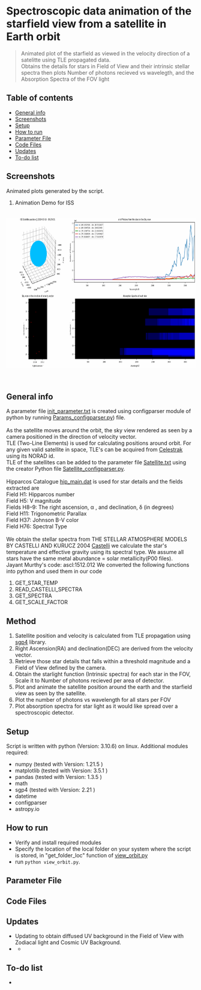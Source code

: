 # Spectroscopic data animation of the starfield view from a satellite in Earth orbit
> Animated plot of the starfield as viewed in the velocity direction of a satelitte using TLE propagated data.  
> Obtains the details for stars in Field of View  and their intrinsic stellar spectra then plots Number of photons recieved vs wavelegth, and the Absorption Spectra of the FOV light

## Table of contents
* [General info](#general-info)
* [Screenshots](#screenshots)
* [Setup](#setup)
* [How to run ](#how)
* [Parameter File](#parameter)
* [Code Files](#functions)
* [Updates](#updates)
* [To-do list](#to-do)

## Screenshots
Animated plots generated by the script.    

1.  Animation Demo for ISS 
<br>
<img src="./Demo_file/animation_demo.gif" width="800" height="400" />

&nbsp;   

## General info
A parameter file [init_parameter.txt](./init_parameter.txt) is created using configparser module of python by running [Params_configparser.py](./Params_configparser.py)) file.   
&nbsp;  
As the satellite moves around the orbit, the sky view rendered as seen by a camera positioned in the direction of velocity vector.  
TLE (Two-Line Elements) is used for calculating positions around orbit. For any given valid satellite in space, TLE's can be acquired from [Celestrak](https://celestrak.org/NORAD/documentation/gp-data-formats.php) using its NORAD id.  
TLE of the satellites can be added to the parameter file [Satellite.txt](./Satellite.txt) using the creator Python file [Satellite_configparser.py](./Satellite_configparser.py).  
&nbsp;   
Hipparcos Catalogue  [hip_main.dat](./hip_main.dat) is used for star details and the fields extracted are  
Field H1: Hipparcos number  
Field H5: V magnitude    
Fields H8–9:  The right ascension, α , and declination, δ (in degrees)  
Field H11: Trigonometric Parallax  
Field H37: Johnson B-V color  
Field H76: Spectral Type  
&nbsp;  
We obtain the stellar spectra from THE STELLAR ATMOSPHERE MODELS BY CASTELLI AND KURUCZ 2004  [Castelli](./Castelli)
we calculate the star's temperature and effective gravity using its spectral type. 
We assume all stars have the same metal abundance = solar metallicity(P00 files).
&nbsp;  
Jayant Murthy's code: ascl:1512.012
We converted the following functions into python and used them in our code
1. GET_STAR_TEMP
2. READ_CASTELLI_SPECTRA
3. GET_SPECTRA
4. GET_SCALE_FACTOR
&nbsp;  
      



## Method   
1.  Satellite position and velocity is calculated from TLE propagation using [sgp4](https://pypi.org/project/sgp4/) library. 
2.  Right Ascension(RA) and declination(DEC) are derived from the velocity vector.   
3.  Retrieve those star details that falls within a threshold magnitude and a Field of View defined by the camera.
4.  Obtain the starlight function (Intrinsic spectra) for each star in the FOV, Scale it to Number of photons recieved per area of detector.
5.  Plot and animate the satellite position around the earth and the starfield view as seen by the satellite.
6.  Plot the number of photons vs wavelength for all stars per FOV
7.  Plot absorption spectra for star light as it would like spread over a spectroscopic detector.
&nbsp;    


## Setup
Script is written with python (Version: 3.10.6) on linux. Additional modules required:   

* numpy       (tested with Version: 1.21.5 )
* matplotlib  (tested with Version: 3.5.1 )
* pandas      (tested with Version: 1.3.5 )
* math
* sgp4        (tested with Version: 2.21 )
* datetime
* configparser
* astropy.io

## How to run   
* Verify and install required modules
* Specify the location of the local folder on your system where the script is stored, in "get_folder_loc" function of [view_orbit.py](./view_orbit.py)
* run `python view_orbit.py`. 

## Parameter File


## Code Files

## Updates   
*   Updating to obtain diffused UV background in the Field of View with Zodiacal light and Cosmic UV Background.
*   *  

## To-do list
* 
